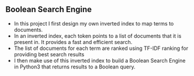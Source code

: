 ## Boolean Search Engine

<ul>
  <li>In this project I first design my own inverted index to map terms to documents.</li>
  <li>In an inverted index, each token points to a list of documents that it is present in. It provides a fast and efficient search.</li>
  <li>The list of documents for each term are ranked using TF-IDF ranking for providing best search results</li> 
  <li>I then make use of this inverted index to build a Boolean Search Engine in Python3 that returns results to a Boolean query.</li>
</ul>
